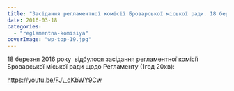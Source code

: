 ```yaml
---
title: "Засідання регламентної комісії Броварської міської ради. 18 березня 2016 року"
date: 2016-03-18
categories: 
  - "reglamentna-komisiya"
coverImage: "wp-top-19.jpg"
---
```


18 березня 2016 року  відбулося засідання регламентної комісії Броварської міської ради щодо Регламенту (1год 20хв):<!--more-->

https://youtu.be/FJ\_qKbWY9Cw

